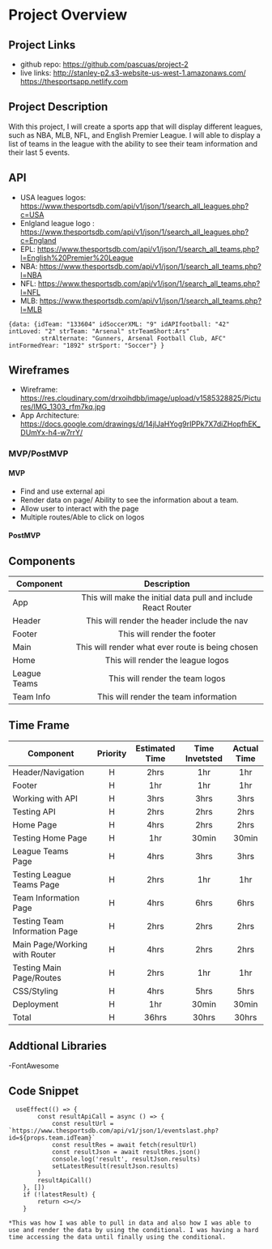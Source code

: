# Project Overview

## Project Links

- github repo: https://github.com/pascuas/project-2
- live links: http://stanley-p2.s3-website-us-west-1.amazonaws.com/ <br />
              https://thesportsapp.netlify.com

## Project Description

With this project, I will create a sports app that will display different leagues, such as NBA, MLB, NFL, and English Premier League. I will able to display a list of teams in the league with the ability to see their team information and their last 5 events. 

## API

- USA leagues logos: https://www.thesportsdb.com/api/v1/json/1/search_all_leagues.php?c=USA
- Enlgland league logo : https://www.thesportsdb.com/api/v1/json/1/search_all_leagues.php?c=England
- EPL: https://www.thesportsdb.com/api/v1/json/1/search_all_teams.php?l=English%20Premier%20League
- NBA: https://www.thesportsdb.com/api/v1/json/1/search_all_teams.php?l=NBA
- NFL: https://www.thesportsdb.com/api/v1/json/1/search_all_teams.php?l=NFL
- MLB: https://www.thesportsdb.com/api/v1/json/1/search_all_teams.php?l=MLB



```
{data: {idTeam: "133604" idSoccerXML: "9" idAPIfootball: "42" intLoved: "2" strTeam: "Arsenal" strTeamShort:Ars"
         strAlternate: "Gunners, Arsenal Football Club, AFC" intFormedYear: "1892" strSport: "Soccer"} }
```


## Wireframes

- Wireframe: https://res.cloudinary.com/drxoihdbb/image/upload/v1585328825/Pictures/IMG_1303_rfm7kq.jpg
- App Architecture: https://docs.google.com/drawings/d/14jlJaHYog9rIPPk7X7diZHopfhEK_DUmYx-h4-w7rrY/


### MVP/PostMVP 

#### MVP 
- Find and use external api 
- Render data on page/ Ability to see the information about a team.
- Allow user to interact with the page
- Multiple routes/Able to click on logos

#### PostMVP 


## Components

| Component | Description | 
| --- | :---: |  
| App | This will make the initial data pull and include React Router| 
| Header | This will render the header include the nav | 
| Footer | This will render the footer | 
| Main | This will render what ever route is being chosen |
| Home | This will render the league logos |
| League Teams | This will render the team logos |
| Team Info | This will render the team information |

## Time Frame

| Component | Priority | Estimated Time | Time Invetsted | Actual Time |
| --- | :---: |  :---: | :---: | :---: |
| Header/Navigation | H | 2hrs| 1hr | 1hr |
| Footer | H | 1hr | 1hr | 1hr |
| Working with API | H | 3hrs| 3hrs | 3hrs |
| Testing API | H | 2hrs | 2hrs | 2hrs |
| Home Page | H | 4hrs | 2hrs | 2hrs |
| Testing Home Page | H | 1hr | 30min | 30min |
| League Teams Page | H | 4hrs | 3hrs | 3hrs |
| Testing League Teams Page | H | 2hrs | 1hr | 1hr|
| Team Information Page | H | 4hrs | 6hrs | 6hrs |
| Testing Team Information Page | H | 2hrs | 2hrs | 2hrs |
| Main Page/Working with Router | H | 4hrs | 2hrs | 2hrs |
| Testing Main Page/Routes | H | 2hrs | 1hr | 1hr |
| CSS/Styling | H | 4hrs | 5hrs | 5hrs |
| Deployment | H | 1hr | 30min | 30min |
| Total | H | 36hrs| 30hrs | 30hrs|

## Addtional Libraries
-FontAwesome


## Code Snippet

```
  useEffect(() => {
        const resultApiCall = async () => {
            const resultUrl = `https://www.thesportsdb.com/api/v1/json/1/eventslast.php?id=${props.team.idTeam}`
            const resultRes = await fetch(resultUrl)
            const resultJson = await resultRes.json()
            console.log('result', resultJson.results)
            setLatestResult(resultJson.results)
        }
        resultApiCall()
    }, [])
    if (!latestResult) {
        return <></>
    }
    
*This was how I was able to pull in data and also how I was able to use and render the data by using the conditional. I was having a hard time accessing the data until finally using the conditional.
```

